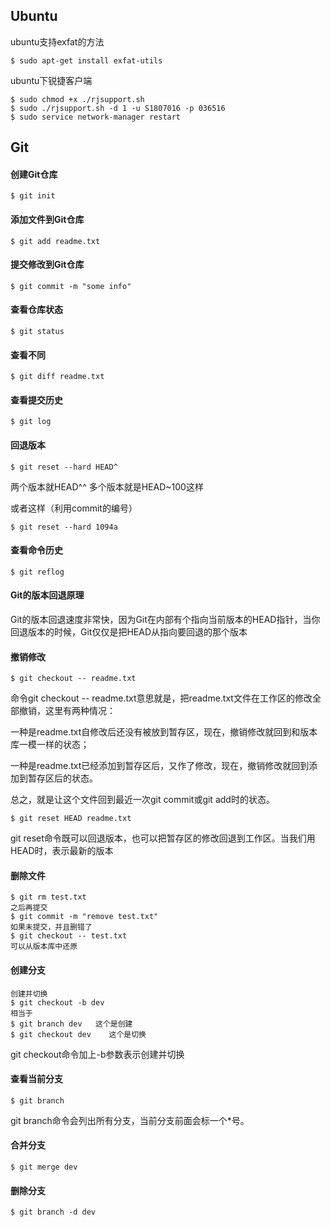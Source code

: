 ## Ubuntu

ubuntu支持exfat的方法 

```shell
$ sudo apt-get install exfat-utils
```

ubuntu下锐捷客户端

```shell
$ sudo chmod +x ./rjsupport.sh
$ sudo ./rjsupport.sh -d 1 -u S1807016 -p 036516
$ sudo service network-manager restart
```

## Git

#### 创建Git仓库


```shell
$ git init
```

#### 添加文件到Git仓库


```shell
$ git add readme.txt
```

#### 提交修改到Git仓库

```shell
$ git commit -m "some info"
```


#### 查看仓库状态


```shell
$ git status
```

#### 查看不同


```shell
$ git diff readme.txt
```

#### 查看提交历史


```shell
$ git log
```


#### 回退版本

```shell
$ git reset --hard HEAD^
```

两个版本就HEAD^^ 多个版本就是HEAD~100这样

或者这样（利用commit的编号）
```shell
$ git reset --hard 1094a
```

#### 查看命令历史

```shell
$ git reflog
```
#### Git的版本回退原理

Git的版本回退速度非常快，因为Git在内部有个指向当前版本的HEAD指针，当你回退版本的时候，Git仅仅是把HEAD从指向要回退的那个版本

#### 撤销修改

```shell
$ git checkout -- readme.txt
```
命令git checkout -- readme.txt意思就是，把readme.txt文件在工作区的修改全部撤销，这里有两种情况：

一种是readme.txt自修改后还没有被放到暂存区，现在，撤销修改就回到和版本库一模一样的状态；

一种是readme.txt已经添加到暂存区后，又作了修改，现在，撤销修改就回到添加到暂存区后的状态。

总之，就是让这个文件回到最近一次git commit或git add时的状态。

```shell
$ git reset HEAD readme.txt
```
git reset命令既可以回退版本，也可以把暂存区的修改回退到工作区。当我们用HEAD时，表示最新的版本

#### 删除文件

```shell
$ git rm test.txt
之后再提交
$ git commit -m "remove test.txt"
如果未提交，并且删错了
$ git checkout -- test.txt
可以从版本库中还原
```

#### 创建分支

```shell
创建并切换
$ git checkout -b dev
相当于
$ git branch dev   这个是创建
$ git checkout dev    这个是切换
```

git checkout命令加上-b参数表示创建并切换

#### 查看当前分支

```shell
$ git branch
```
git branch命令会列出所有分支，当前分支前面会标一个*号。

#### 合并分支

```shell
$ git merge dev
```

#### 删除分支

```shell
$ git branch -d dev
```

